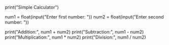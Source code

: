 print("Simple Calculator")

num1 = float(input("Enter first number: "))
num2 = float(input("Enter second number: "))

print("Addition:", num1 + num2)
print("Subtraction:", num1 - num2)
print("Multiplication:", num1 * num2)
print("Division:", num1 / num2)
